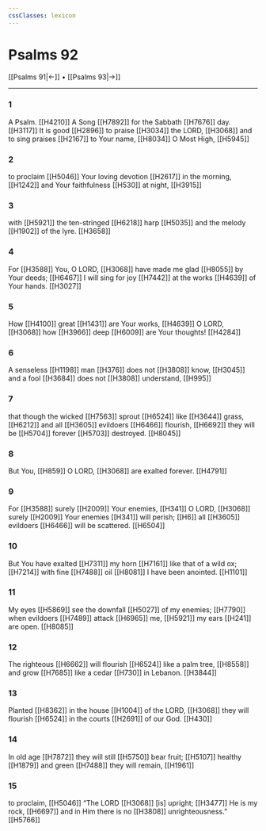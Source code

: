```yaml
---
cssClasses: lexicon
---
```


# Psalms 92

[[Psalms 91|←]] • [[Psalms 93|→]]

---

### 1
A Psalm. [[H4210]] A Song [[H7892]] for the Sabbath [[H7676]] day. [[H3117]] It is good [[H2896]] to praise [[H3034]] the LORD, [[H3068]] and to sing praises [[H2167]] to Your name, [[H8034]] O Most High, [[H5945]]

### 2
to proclaim [[H5046]] Your loving devotion [[H2617]] in the morning, [[H1242]] and Your faithfulness [[H530]] at night, [[H3915]]

### 3
with [[H5921]] the ten-stringed [[H6218]] harp [[H5035]] and the melody [[H1902]] of the lyre. [[H3658]]

### 4
For [[H3588]] You, O LORD, [[H3068]] have made me glad [[H8055]] by Your deeds; [[H6467]] I will sing for joy [[H7442]] at the works [[H4639]] of Your hands. [[H3027]]

### 5
How [[H4100]] great [[H1431]] are Your works, [[H4639]] O LORD, [[H3068]] how [[H3966]] deep [[H6009]] are Your thoughts! [[H4284]]

### 6
A senseless [[H1198]] man [[H376]] does not [[H3808]] know, [[H3045]] and a fool [[H3684]] does not [[H3808]] understand, [[H995]]

### 7
that though the wicked [[H7563]] sprout [[H6524]] like [[H3644]] grass, [[H6212]] and all [[H3605]] evildoers [[H6466]] flourish, [[H6692]] they will be [[H5704]] forever [[H5703]] destroyed. [[H8045]]

### 8
But You, [[H859]] O LORD, [[H3068]] are exalted forever. [[H4791]]

### 9
For [[H3588]] surely [[H2009]] Your enemies, [[H341]] O LORD, [[H3068]] surely [[H2009]] Your enemies [[H341]] will perish; [[H6]] all [[H3605]] evildoers [[H6466]] will be scattered. [[H6504]]

### 10
But You have exalted [[H7311]] my horn [[H7161]] like that of a wild ox; [[H7214]] with fine [[H7488]] oil [[H8081]] I have been anointed. [[H1101]]

### 11
My eyes [[H5869]] see the downfall [[H5027]] of my enemies; [[H7790]] when evildoers [[H7489]] attack [[H6965]] me, [[H5921]] my ears [[H241]] are open. [[H8085]]

### 12
The righteous [[H6662]] will flourish [[H6524]] like a palm tree, [[H8558]] and grow [[H7685]] like a cedar [[H730]] in Lebanon. [[H3844]]

### 13
Planted [[H8362]] in the house [[H1004]] of the LORD, [[H3068]] they will flourish [[H6524]] in the courts [[H2691]] of our God. [[H430]]

### 14
In old age [[H7872]] they will still [[H5750]] bear fruit; [[H5107]] healthy [[H1879]] and green [[H7488]] they will remain, [[H1961]]

### 15
to proclaim, [[H5046]] “The LORD [[H3068]] [is] upright; [[H3477]] He is my rock, [[H6697]] and in Him  there is no [[H3808]] unrighteousness.” [[H5766]]

